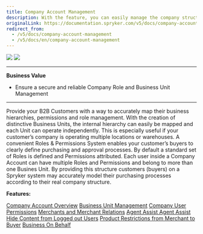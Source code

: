 ```yaml
---
title: Company Account Management
description: With the feature, you can easily manage the company structure and set roles, users, and permissions.
originalLink: https://documentation.spryker.com/v5/docs/company-account-management
redirect_from:
  - /v5/docs/company-account-management
  - /v5/docs/en/company-account-management
---
```


<div class='feature-text'>
    <div class='feature-images'>
    <img class="light-mode" src="https://spryker.s3.eu-central-1.amazonaws.com/docs/Document+360/Capabilities+icons/light/company+account+management.svg"/>
    <img class="dark-mode" src="https://spryker.s3.eu-central-1.amazonaws.com/docs/Document+360/Capabilities+icons/dark/Company+Account+Management.svg"/>
    </div>
    <div class="feature-text-wrap">

***
**Business Value**
* Ensure a secure and reliable Company Role and Business Unit Management
***
Provide your B2B Customers with a way to accurately map their business hierarchies, permissions and role management. With the creation of distinctive Business Units, the internal hierarchy can easily be mapped and each Unit can operate independently. This is especially useful if your customer’s company is operating multiple locations or warehouses. A convenient Roles & Permissions System enables your customer’s buyers to clearly define purchasing and approval processes. By default a standard set of Roles is defined and Permissions attributed. Each user inside a Company Account can have multiple Roles and Permissions and belong to more than one Busines Unit. By providing this structure customers (buyers) on a Spryker system may accurately model their purchasing processes according to their real company structure.
    </div>
</div>

**Features:**

<div>
<a class="feature-link" href="https://documentation.spryker.com/v5/docs/en/company-account-overview">Company Account Overview</a>    
<a class="feature-link" href="https://documentation.spryker.com/v5/docs/en/business-unit-management">Business Unit Management</a>
<a class="feature-link" href="https://documentation.spryker.com/v5/docs/company-user-roles-and-permissions-overview">Company User Permissions</a>
<a class="feature-link" href="https://documentation.spryker.com/v5/docs/en/merchants-and-merchant-relations">Merchants and Merchant Relations</a>
<a class="feature-link" href="https://documentation.spryker.com/v5/docs/en/agent-assist">Agent Assist Agent Assist</a>
<a class="feature-link" href="https://documentation.spryker.com/v5/docs/en/hide-content-from-logged-out-users">Hide Content from Logged out Users</a>
<a class="feature-link" href="https://documentation.spryker.com/v5/docs/en/product-restrictions-from-merchant-to-buyer">Product Restrictions from Merchant to Buyer</a>
<a class="feature-link" href="https://documentation.spryker.com/v5/docs/en/business-on-behalf">Business On Behalf</a>
</div>
